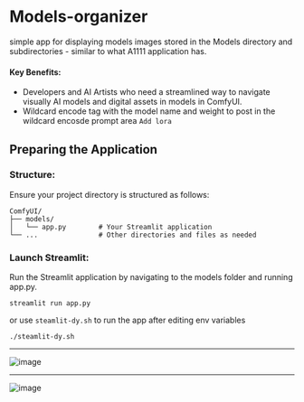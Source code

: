 # Models-organizer
simple app for displaying models images stored in the Models directory and subdirectories - similar to what A1111 application has.

#### Key Benefits:

- Developers and AI Artists who need a streamlined way to navigate visually AI models and digital assets in models in ComfyUI.
- Wildcard encode tag with the model name and weight to post in the wildcard encosde prompt area `Add lora`


## Preparing the Application

### Structure:
Ensure your project directory is structured as follows:
```
ComfyUI/
├── models/
│   └── app.py        # Your Streamlit application
└── ...               # Other directories and files as needed
```

### Launch Streamlit:
Run the Streamlit application by navigating to the models folder and running app.py.
```
streamlit run app.py
```
or
use `steamlit-dy.sh` to run the app after editing env variables
```
./steamlit-dy.sh
```
---

![image](https://github.com/deepnode-ai/Models-organizer/assets/93272190/3f3071ac-9ac8-4479-8e8d-07261ce15089)

---

![image](https://github.com/deepnode-ai/Models-organizer/assets/93272190/49a3ea91-a6cc-4e9d-b61c-d05d29aa6bdd)




